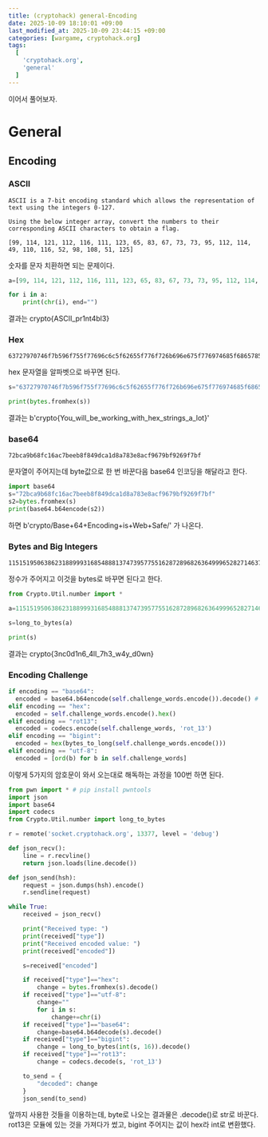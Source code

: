 ```yaml
---
title: (cryptohack) general-Encoding
date: 2025-10-09 18:10:01 +09:00
last_modified_at: 2025-10-09 23:44:15 +09:00
categories: [wargame, cryptohack.org]
tags:
  [
    'cryptohack.org',
    'general'
  ]
---
```


이어서 풀어보자.<br>

# General

## Encoding

### ASCII
```
ASCII is a 7-bit encoding standard which allows the representation of text using the integers 0-127.

Using the below integer array, convert the numbers to their corresponding ASCII characters to obtain a flag.

[99, 114, 121, 112, 116, 111, 123, 65, 83, 67, 73, 73, 95, 112, 114, 49, 110, 116, 52, 98, 108, 51, 125]
```

숫자를 문자 치환하면 되는 문제이다.<br>
```python
a=[99, 114, 121, 112, 116, 111, 123, 65, 83, 67, 73, 73, 95, 112, 114, 49, 110, 116, 52, 98, 108, 51, 125]

for i in a:
    print(chr(i), end="")
```
결과는 crypto{ASCII_pr1nt4bl3}

### Hex
```
63727970746f7b596f755f77696c6c5f62655f776f726b696e675f776974685f6865785f737472696e67735f615f6c6f747d
```
hex 문자열을 알파벳으로 바꾸면 된다.

```python
s="63727970746f7b596f755f77696c6c5f62655f776f726b696e675f776974685f6865785f737472696e67735f615f6c6f747d"

print(bytes.fromhex(s))
```
결과는 b'crypto{You_will_be_working_with_hex_strings_a_lot}'

### base64
```
72bca9b68fc16ac7beeb8f849dca1d8a783e8acf9679bf9269f7bf
```
문자열이 주어지는데 byte값으로 한 번 바꾼다음 base64 인코딩을 해달라고 한다.<br>
```python
import base64
s="72bca9b68fc16ac7beeb8f849dca1d8a783e8acf9679bf9269f7bf"
s2=bytes.fromhex(s)
print(base64.b64encode(s2))
```
하면 b'crypto/Base+64+Encoding+is+Web+Safe/' 가 나온다.<br>

### Bytes and Big Integers
```
11515195063862318899931685488813747395775516287289682636499965282714637259206269
```
정수가 주어지고 이것을 bytes로 바꾸면 된다고 한다.<br>
```python
from Crypto.Util.number import *

a=11515195063862318899931685488813747395775516287289682636499965282714637259206269

s=long_to_bytes(a)

print(s)
```

결과는 crypto{3nc0d1n6_4ll_7h3_w4y_d0wn}

### Encoding Challenge

```python
if encoding == "base64":
  encoded = base64.b64encode(self.challenge_words.encode()).decode() # wow so encode
elif encoding == "hex":
  encoded = self.challenge_words.encode().hex()
elif encoding == "rot13":
  encoded = codecs.encode(self.challenge_words, 'rot_13')
elif encoding == "bigint":
  encoded = hex(bytes_to_long(self.challenge_words.encode()))
elif encoding == "utf-8":
  encoded = [ord(b) for b in self.challenge_words]
```
이렇게 5가지의 암호문이 와서 오는대로 해독하는 과정을 100번 하면 된다.<br>

```python
from pwn import * # pip install pwntools
import json
import base64
import codecs
from Crypto.Util.number import long_to_bytes

r = remote('socket.cryptohack.org', 13377, level = 'debug')

def json_recv():
    line = r.recvline()
    return json.loads(line.decode())

def json_send(hsh):
    request = json.dumps(hsh).encode()
    r.sendline(request)

while True:
    received = json_recv()

    print("Received type: ")
    print(received["type"])
    print("Received encoded value: ")
    print(received["encoded"])

    s=received["encoded"]

    if received["type"]=="hex":
        change = bytes.fromhex(s).decode()
    if received["type"]=="utf-8":
        change=""
        for i in s:
            change+=chr(i)
    if received["type"]=="base64":
        change=base64.b64decode(s).decode()
    if received["type"]=="bigint":
        change = long_to_bytes(int(s, 16)).decode()
    if received["type"]=="rot13":
        change = codecs.decode(s, 'rot_13')

    to_send = {
        "decoded": change
    }
    json_send(to_send)

```
앞까지 사용한 것들을 이용하는데, byte로 나오는 결과물은 .decode()로 str로 바꾼다.<br>
rot13은 모듈에 있는 것을 가져다가 썼고, bigint 주어지는 값이 hex라 int로 변환했다.